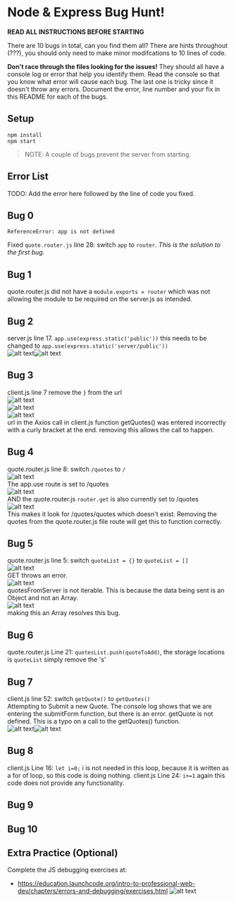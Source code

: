 # Node & Express Bug Hunt!

**READ ALL INSTRUCTIONS BEFORE STARTING**

There are 10 bugs in total, can you find them all? There are hints throughout (???), you should only need to make minor modifcations to 10 lines of code.

**Don't race through the files looking for the issues!** They should all have a console log or error that help you identify them. Read the console so that you know what error will cause each bug. The last one is tricky since it doesn't throw any errors. Document the error, line number and your fix in this README for each of the bugs.

## Setup
```
npm install
npm start
```

> NOTE: A couple of bugs prevent the server from starting.

## Error List

TODO: Add the error here followed by the line of code you fixed.

## Bug 0

`ReferenceError: app is not defined`

Fixed `quote.router.js` line 28: switch `app` to `router`. _This is the solution to the first bug._


## Bug 1

quote.router.js did not have a `module.exports = router` which was not allowing the module to be required on the server.js as intended. 

## Bug 2
server.js line 17. `app.use(express.static('public'))` this needs to be changed to `app.use(express.static('server/public'))`<br>
![alt text](<server/public/images/Screenshot 2024-05-13 at 9.59.21 PM.png>)![alt text](<server/public/images/Screenshot 2024-05-13 at 9.59.27 PM.png>)

## Bug 3
client.js line 7 remove the `}` from the url<br>
![alt text](<server/public/images/Screenshot 2024-05-13 at 8.48.34 PM.png>)<br>
![alt text](<server/public/images/Screenshot 2024-05-13 at 8.48.42 PM.png>)<br>![alt text](<server/public/images/Screenshot 2024-05-13 at 9.05.09 PM.png>)<br>
url in the Axios call in client.js function getQuotes() was entered incorrectly with a curly bracket at the end. removing this allows the call to happen. <br>

## Bug 4
quote.router.js line 8: switch `/quotes` to `/`<br>
![alt text](<server/public/images/Screenshot 2024-05-13 at 9.10.16 PM.png>)<br>
The app.use route is set to /quotes<br>
![alt text](<server/public/images/Screenshot 2024-05-13 at 9.13.11 PM.png>)<br>
AND the quote.router.js `router.get` is also currently set to /quotes<br>
![alt text](<server/public/images/Screenshot 2024-05-13 at 9.13.23 PM.png>)<br>
This makes it look for /quotes/quotes which doesn't exist. Removing the quotes from the quote.router.js file route will get this to function correctly.

## Bug 5
quote.router.js line 5: switch `quoteList = {}` to `quoteList = []`<br>
![alt text](<server/public/images/Screenshot 2024-05-13 at 9.18.10 PM.png>)<br>
GET throws an error.  <br>
![alt text](<server/public/images/Screenshot 2024-05-13 at 9.18.26 PM.png>)<br>
quotesFromServer is not iterable. This is because the data being sent is an Object and not an Array. <br>![alt text](<server/public/images/Screenshot 2024-05-13 at 9.18.34 PM.png>)<br>
making this an Array resolves this bug. 

## Bug 6
quote.router.js Line 21: `quotesList.push(quoteToAdd)`, the storage locations is `quoteList` simply remove the 's'


## Bug 7
client.js line 52: switch `getQuote()` to `getQuotes()`<br>
Attempting to Submit a new Quote. The console log shows that we are entering the submitForm function, but there is an error. getQuote is not defined.  This is a typo on a call to the getQuotes() function. <br>
![alt text](<server/public/images/Screenshot 2024-05-13 at 9.24.39 PM.png>)![alt text](<server/public/images/Screenshot 2024-05-13 at 9.26.50 PM.png>)

## Bug 8
client.js Line 16: `let i=0;` i is not needed in this loop, because it is written as a for of loop, so this code is doing nothing. 
client.js Line 24: `i+=1` again this code does not provide any functionality. 

## Bug 9


## Bug 10


## Extra Practice (Optional)

Complete the JS debugging exercises at:

- https://education.launchcode.org/intro-to-professional-web-dev/chapters/errors-and-debugging/exercises.html
![alt text](<server/public/images/Screenshot 2024-05-13 at 9.59.27 PM.png>)